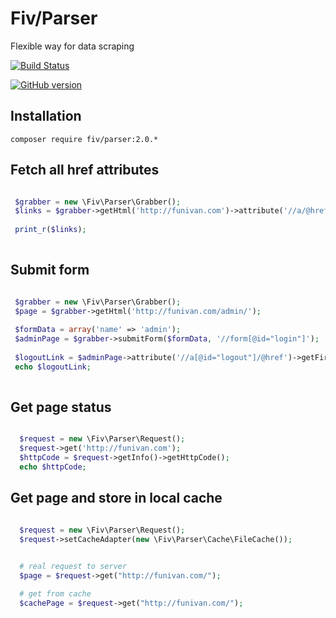 Fiv/Parser
======

Flexible way for data scraping 
                    
[![Build Status](https://travis-ci.org/funivan/parser.svg?branch=dev-2.0)](https://travis-ci.org/funivan/parser)

[![GitHub version](https://badge.fury.io/gh/funivan%2Fparser.svg)](http://badge.fury.io/gh/funivan%2Fparser)

## Installation
`composer require fiv/parser:2.0.*`



## Fetch all href attributes  
```php

 $grabber = new \Fiv\Parser\Grabber();
 $links = $grabber->getHtml('http://funivan.com')->attribute('//a/@href')->getItems();
 
 print_r($links);
 
```

## Submit form  
```php

 $grabber = new \Fiv\Parser\Grabber();
 $page = $grabber->getHtml('http://funivan.com/admin/');
 
 $formData = array('name' => 'admin');
 $adminPage = $grabber->submitForm($formData, '//form[@id="login"]');
 
 $logoutLink = $adminPage->attribute('//a[@id="logout"]/@href')->getFirst();
 echo $logoutLink;
  
```



## Get page status  
```php

  $request = new \Fiv\Parser\Request();
  $request->get('http://funivan.com');
  $httpCode = $request->getInfo()->getHttpCode();
  echo $httpCode;

```

## Get page and store in local cache   
```php

  $request = new \Fiv\Parser\Request();
  $request->setCacheAdapter(new \Fiv\Parser\Cache\FileCache());

  
  # real request to server
  $page = $request->get("http://funivan.com/");

  # get from cache
  $cachePage = $request->get("http://funivan.com/");
  

```

